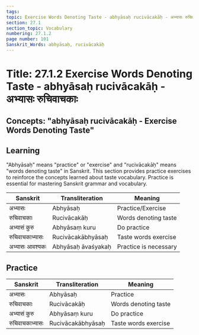 ```yaml
---
tags:
topic: Exercise Words Denoting Taste - abhyāsaḥ rucivācakāḥ - अभ्यासः रुचिवाचकाः
section: 27.1
section_topic: Vocabulary
numbering: 27.1.2
page number: 101
Sanskrit_Words: abhyāsaḥ, rucivācakāḥ
---
```

# Title: 27.1.2 Exercise Words Denoting Taste - abhyāsaḥ rucivācakāḥ - अभ्यासः रुचिवाचकाः
## Concepts: "abhyāsaḥ rucivācakāḥ - Exercise Words Denoting Taste"

## Learning
"Abhyāsaḥ" means "practice" or "exercise" and "rucivācakāḥ" means "words denoting taste" in Sanskrit. This section provides practice exercises to reinforce the concepts learned about taste vocabulary. Practice is essential for mastering Sanskrit grammar and vocabulary.

| Sanskrit           | Transliteration      | Meaning                          |
| ------------------ | -------------------- | -------------------------------- |
| अभ्यासः            | Abhyāsaḥ            | Practice/Exercise                |
| रुचिवाचकाः        | Rucivācakāḥ          | Words denoting taste             |
| अभ्यासं कुरु       | Abhyāsaṃ kuru       | Do practice                      |
| रुचिवाचकाभ्यासः  | Rucivācakābhyāsaḥ   | Taste words exercise             |
| अभ्यासः आवश्यकः    | Abhyāsaḥ āvaśyakaḥ  | Practice is necessary            |

## Practice
| Sanskrit           | Transliteration      | Meaning                          |
| ------------------ | -------------------- | -------------------------------- |
| अभ्यासः            | Abhyāsaḥ            | Practice                         |
| रुचिवाचकाः        | Rucivācakāḥ          | Words denoting taste             |
| अभ्यासं कुरु       | Abhyāsaṃ kuru       | Do practice                      |
| रुचिवाचकाभ्यासः  | Rucivācakābhyāsaḥ   | Taste words exercise             |
